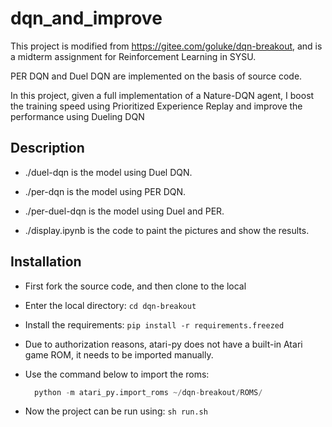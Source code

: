 # dqn_and_improve

This project is modified from https://gitee.com/goluke/dqn-breakout, and is a midterm assignment for Reinforcement Learning in SYSU.

PER DQN and Duel DQN are implemented on the basis of source code.

In this project, given a full implementation of a Nature-DQN agent, I boost the training speed using Prioritized Experience Replay and improve the performance using Dueling DQN

## Description

- ./duel-dqn is the model using Duel DQN.

- ./per-dqn is the model using PER DQN.

- ./per-duel-dqn is the model using Duel and PER.

- ./display.ipynb is the code to paint the pictures and show the results.

## Installation

- First fork the source code, and then clone to the local 

- Enter the local directory:   `cd dqn-breakout`

- Install the requirements: `pip install -r requirements.freezed`

- Due to authorization reasons, atari-py does not have a built-in Atari game ROM, it needs to be imported manually.

- Use the command below to import the roms:
  
  ```python
    python -m atari_py.import_roms ~/dqn-breakout/ROMS/
  ```

- Now the project can be run using: `sh run.sh`
